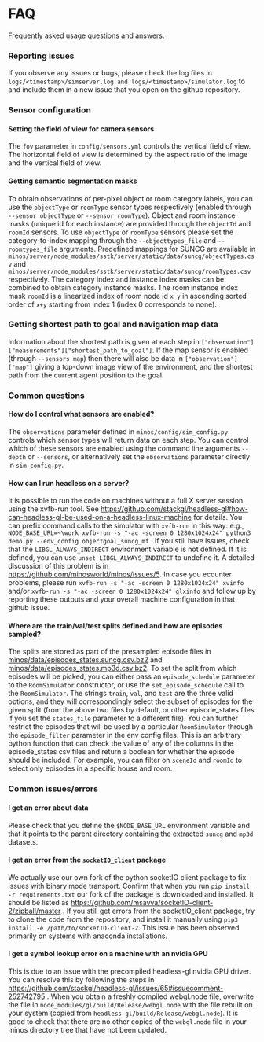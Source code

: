 # FAQ

Frequently asked usage questions and answers.

### Reporting issues

If you observe any issues or bugs, please check the log files in `logs/<timestamp>/simserver.log and logs/<timestamp>/simulator.log` to and include them in a new issue that you open on the github repository.

### Sensor configuration

#### Setting the field of view for camera sensors
The `fov` parameter in `config/sensors.yml` controls the vertical field of view.  The horizontal field of view is determined by the aspect ratio of the image and the vertical field of view.

#### Getting semantic segmentation masks
To obtain observations of per-pixel object or room category labels, you can use the `objectType` or `roomType` sensor types respectively (enabled through `--sensor objectType` or `--sensor roomType`).  Object and room instance masks (unique id for each instance) are provided through the `objectId` and `roomId` sensors.  To use `objectType` or `roomType` sensors please set the category-to-index mapping through the `--objecttypes_file` and `--roomtypes_file` arguments.  Predefined mappings for SUNCG are available in `minos/server/node_modules/sstk/server/static/data/suncg/objectTypes.csv` and `minos/server/node_modules/sstk/server/static/data/suncg/roomTypes.csv` respectively.  The category index and instance index masks can be combined to obtain category instance masks.  The room instance index mask `roomId` is a linearized index of room node id `x_y` in ascending sorted order of `x+y` starting from index 1 (index 0 corresponds to none).

### Getting shortest path to goal and navigation map data
Information about the shortest path is given at each step in `["observation"]["measurements"]["shortest_path_to_goal"]`.  If the map sensor is enabled (through `--sensors map`) then there will also be data in `["observation"]["map"]` giving a top-down image view of the environment, and the shortest path from the current agent position to the goal.

### Common questions

#### How do I control what sensors are enabled?
The `observations` parameter defined in `minos/config/sim_config.py` controls which sensor types will return data on each step.  You can control which of these sensors are enabled using the command line arguments `--depth` or `--sensors`, or alternatively set the `observations` parameter directly in `sim_config.py`.

#### How can I run headless on a server?
It is possible to run the code on machines without a full X server session using the xvfb-run tool. See https://github.com/stackgl/headless-gl#how-can-headless-gl-be-used-on-a-headless-linux-machine for details. You can prefix command calls to the simulator with `xvfb-run` in this way: e.g., `NODE_BASE_URL=~\work xvfb-run -s "-ac -screen 0 1280x1024x24" python3 demo.py --env_config objectgoal_suncg_mf` . If you still have issues, check that the `LIBGL_ALWAYS_INDIRECT` environment variable is not defined. If it is defined, you can use `unset LIBGL_ALWAYS_INDIRECT` to undefine it.  A detailed discussion of this problem is in https://github.com/minosworld/minos/issues/5. In case you ecounter problems, please run `xvfb-run -s "-ac -screen 0 1280x1024x24" xvinfo` and/or `xvfb-run -s "-ac -screen 0 1280x1024x24" glxinfo` and follow up by reporting these outputs and your overall machine configuration in that github issue.

#### Where are the train/val/test splits defined and how are episodes sampled?
The splits are stored as part of the presampled episode files in [minos/data/episodes_states.suncg.csv.bz2](https://github.com/minosworld/minos/blob/master/minos/data/episode_states.suncg.csv.bz2) and [minos/data/episodes_states.mp3d.csv.bz2](https://github.com/minosworld/minos/blob/master/minos/data/episode_states.mp3d.csv.bz2).  To set the split from which episodes will be picked, you can either pass an `episode_schedule` parameter to the `RoomSimulator` constructor, or use the `set_episode_schedule` call to the `RoomSimulator`.  The strings `train`, `val`, and `test` are the three valid options, and they will correspondingly select the subset of episodes for the given split (from the above two files by default, or other episode_states files if you set the `states_file` parameter to a different file).  You can further restrict the episodes that will be used by a particular `RoomSimulator` through the `episode_filter` parameter in the env config files.  This is an arbitrary python function that can check the value of any of the columns in the episode_states csv files and return a boolean for whether the episode should be included.  For example, you can filter on `sceneId` and `roomId` to select only episodes in a specific house and room.

### Common issues/errors

#### I get an error about data
Please check that you define the `$NODE_BASE_URL` environment variable and that it points to the parent directory containing the extracted `suncg` and `mp3d` datasets.

#### I get an error from the `socketIO_client` package
We actually use our own fork of the python socketIO client package to fix issues with binary mode transport.  Confirm that when you run `pip install -r requirements.txt` our fork of the package is downloaded and installed. It should be listed as https://github.com/msavva/socketIO-client-2/zipball/master .  If you still get errors from the socketIO_client package, try to clone the code from the repository, and install it manually using `pip3 install -e /path/to/socketIO-client-2`. This issue has been observed primarily on systems with anaconda installations.

#### I get a symbol lookup error on a machine with an nvidia GPU
This is due to an issue with the precompiled headless-gl nvidia GPU driver.  You can resolve this by following the steps in https://github.com/stackgl/headless-gl/issues/65#issuecomment-252742795 . When you obtain a freshly compiled webgl.node file, overwrite the file in `node_modules/gl/build/Release/webgl.node` with the file rebuilt on your system (copied from `headless-gl/build/Release/webgl.node`). It is good to check that there are no other copies of the `webgl.node` file in your minos directory tree that have not been updated.
